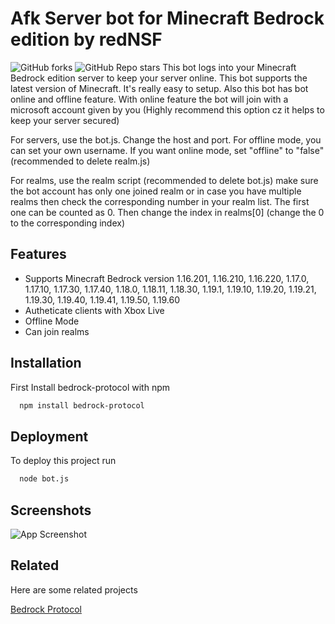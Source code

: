 
# Afk Server bot for Minecraft Bedrock edition by redNSF

![GitHub forks](https://img.shields.io/github/forks/redNSF/Afk-bot-for-Minecraft-Bedrock?style=social)
![GitHub Repo stars](https://img.shields.io/github/stars/redNSF/Afk-bot-for-Minecraft-Bedrock?style=social)
This bot logs into your Minecraft Bedrock edition server to keep your server online. This bot supports the latest version of Minecraft. It's really easy to setup. Also this bot has bot online and offline feature. With online feature the bot will join with a microsoft account given by you (Highly recommend this option cz it helps to keep your server secured)

For servers, use the bot.js. Change the host and port. For offline mode, you can set your own username. If you want online mode, set "offline" to "false" (recommended to delete realm.js)

For realms, use the realm script (recommended to delete bot.js) make sure the bot account has only one joined realm or in case you have multiple realms then check the corresponding number in your realm list. The first one can be counted as 0. Then change the index in realms[0] (change the 0 to the corresponding index)



## Features

- Supports Minecraft Bedrock version 1.16.201, 1.16.210, 1.16.220, 1.17.0, 1.17.10, 1.17.30, 1.17.40, 1.18.0, 1.18.11, 1.18.30, 1.19.1, 1.19.10, 1.19.20, 1.19.21, 1.19.30, 1.19.40, 1.19.41, 1.19.50, 1.19.60
- Autheticate clients with Xbox Live
- Offline Mode
- Can join realms


## Installation

First Install bedrock-protocol with npm


```bash
  npm install bedrock-protocol
```
    
## Deployment

To deploy this project run

```bash
  node bot.js
```


## Screenshots

![App Screenshot](https://i.imgur.com/SjhqwDw.png)


## Related

Here are some related projects

[Bedrock Protocol](https://github.com/PrismarineJS/bedrock-protocol)

